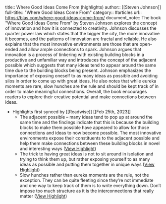 title:: Where Good Ideas Come From (highlights)
author:: [[Steven Johnson]]
full-title:: "Where Good Ideas Come From"
category:: #articles
url:: https://blas.com/where-good-ideas-come-from/
document_note:: The book "Where Good Ideas Come From" by Steven Johnson explores the concept of innovation and how it is connected to creativity. Johnson discusses the quarter power law which states that the bigger the city, the more innovative it becomes, and the patterns of innovation are fractal and reliable. He also explains that the most innovative environments are those that are open-ended and allow ample connections to spark. Johnson argues that innovation is a process of tinkering with existing building blocks in a productive and unfamiliar way and introduces the concept of the adjacent possible which suggests that many ideas tend to appear around the same time due to the building blocks being present. Johnson emphasizes the importance of exposing oneself to as many ideas as possible and avoiding silos in order to come up with great ideas. He also notes that while eureka moments are rare, slow hunches are the rule and should be kept track of in order to make meaningful connections. Overall, the book encourages readers to explore their creative potential and make connections between ideas.

- Highlights first synced by [[Readwise]] [[Feb 25th, 2023]]
	- The adjacent possible – many ideas tend to pop up at around the same time and the findings indicate that this is because the building blocks to make them possible have appeared to allow for those connections and ideas to now become possible. The most innovative environments expose their constituents to the adjacent possible and help them make connections between these building blocks in novel and interesting ways ([View Highlight](https://read.readwise.io/read/01gt1bt4jetfhx5ybvp333fexr))
	- The trick to having great ideas is not to sit around in isolation and trying to think them up, but rather exposing yourself to as many ideas as possible and putting them together in unique ways ([View Highlight](https://read.readwise.io/read/01gt1bsqgn2408t1enkdpz8xcz))
	- Slow hunches rather than eureka moments are the rule, not the exception. They can be quite fleeting since they’re not immediate and one way to keep track of them is to write everything down. Don’t impose too much structure as it is the interconnections that really matter ([View Highlight](https://read.readwise.io/read/01gt1btar8x0ha56jgsetfd2z2))
